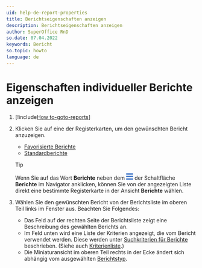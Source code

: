 ```yaml
---
uid: help-de-report-properties
title: Berichtseigenschaften anzeigen
description: Berichtseigenschaften anzeigen
author: SuperOffice RnD
so.date: 07.04.2022
keywords: Bericht
so.topic: howto
language: de
---
```


# Eigenschaften individueller Berichte anzeigen

1. [!include[How to-goto-reports](includes/goto-reports.md)]

1. Klicken Sie auf eine der Registerkarten, um den gewünschten Bericht anzuzeigen.

    * [Favorisierte Berichte][5]
    * [Standardberichte][1]

    > [!TIP]
    > Wenn Sie auf das Wort **Berichte** neben dem ![Symbol][img1] der Schaltfläche **Berichte** im Navigator anklicken, können Sie von der angezeigten Liste direkt eine bestimmte Registerkarte in der Ansicht **Berichte** wählen.

1. Wählen Sie den gewünschten Bericht von der Berichtsliste im oberen Teil links im Fenster aus. Beachten Sie Folgendes:

    * Das Feld auf der rechten Seite der Berichtsliste zeigt eine Beschreibung des gewählten Berichts an.
    * Im Feld unten wird eine Liste der Kriterien angezeigt, die vom Bericht verwendet werden. Diese werden unter [Suchkriterien für Berichte][2] beschrieben. (Siehe auch [Kriterienliste][3].)
    * Die Miniaturansicht im oberen Teil rechts in der Ecke ändert sich abhängig vom ausgewählten [Berichtstyp][4].

<!-- Referenced links -->
[1]: standard-reports.md#type
[2]: search-criteria/index.md
[3]: screen/index.md#criteria
[4]: index.md#types
[5]: favorites/index.md

<!-- Referenced images -->
[img1]: ../../../../common/icons/nav-dropdown-report.png

